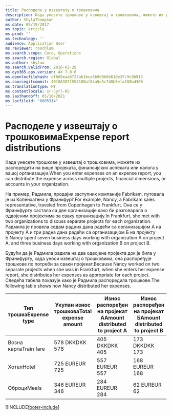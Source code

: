 ```yaml
---
title: Расподеле у извештају о трошковима
description: Када унесете трошкове у извештај о трошковима, можете их распоредити на више пројеката, правних лица или налога у вашој организацији.
author: ShylaThompson
ms.date: 09/19/2017
ms.topic: article
ms.prod: ''
ms.technology: ''
audience: Application User
ms.reviewer: roschlom
ms.search.scope: Core, Operations
ms.search.region: Global
ms.author: shylaw
ms.search.validFrom: 2016-02-28
ms.dyn365.ops.version: AX 7.0.0
ms.openlocfilehash: df0d9eaa6727ab1bca5b9d966b610e37c9c9b913
ms.sourcegitcommit: 40f68387f594180af64a5e5c748b6efa188bd300
ms.translationtype: HT
ms.contentlocale: sr-Cyrl-RS
ms.lasthandoff: 05/10/2021
ms.locfileid: "6005314"
---
```

# <a name="expense-report-distributions"></a><span data-ttu-id="7b1e1-103">Расподеле у извештају о трошковима</span><span class="sxs-lookup"><span data-stu-id="7b1e1-103">Expense report distributions</span></span>

<span data-ttu-id="7b1e1-104">Када унесете трошкове у извештај о трошковима, можете их распоредити на више пројеката, финансијских аспеката или налога у вашој организацији.</span><span class="sxs-lookup"><span data-stu-id="7b1e1-104">When you enter expenses on an expense report, you can distribute the expense across multiple projects, financial dimensions, or accounts in your organization.</span></span>

<span data-ttu-id="7b1e1-105">На пример, Радмила, продајни заступник компаније Fabrikam, путовала је из Копенхагена у Франкфурт.</span><span class="sxs-lookup"><span data-stu-id="7b1e1-105">For example, Nancy, a Fabrikam sales representative, traveled from Copenhagen to Frankfurt.</span></span> <span data-ttu-id="7b1e1-106">Она се у Франкфурту састала са две организације како би разговарала о одвојеним пројектима за сваку организацију.</span><span class="sxs-lookup"><span data-stu-id="7b1e1-106">In Frankfurt, she met with two organizations to discuss separate projects for each organization.</span></span> <span data-ttu-id="7b1e1-107">Радмила је провела седам радних дана радећи са организацијом А на пројекту А и три радна дана радећи са организацијом Б на пројекту Б.</span><span class="sxs-lookup"><span data-stu-id="7b1e1-107">Nancy spent seven business days working with organization A on project A, and three business days working with organization B on project B.</span></span>

<span data-ttu-id="7b1e1-108">Будући да је Радмила радила на два одвојена пројекта док је била у Франкфурту, када уноси извештај о трошковима, она распоређује трошкове по потреби за сваки пројекат.</span><span class="sxs-lookup"><span data-stu-id="7b1e1-108">Because Nancy worked on two separate projects when she was in Frankfurt, when she enters her expense report, she distributes her expenses as appropriate for each project.</span></span> <span data-ttu-id="7b1e1-109">Следећа табела показује како је Радмила распоредила трошкове.</span><span class="sxs-lookup"><span data-stu-id="7b1e1-109">The following table shows how Nancy distributed her expenses.</span></span>


| <span data-ttu-id="7b1e1-110">Тип трошка</span><span class="sxs-lookup"><span data-stu-id="7b1e1-110">Expense type</span></span> | <span data-ttu-id="7b1e1-111">Укупан износ трошкова</span><span class="sxs-lookup"><span data-stu-id="7b1e1-111">Total expense amount</span></span>|<span data-ttu-id="7b1e1-112">Износ распоређен на пројекат А</span><span class="sxs-lookup"><span data-stu-id="7b1e1-112">Amount distributed to project A</span></span>| <span data-ttu-id="7b1e1-113">Износ распоређен на пројекат Б</span><span class="sxs-lookup"><span data-stu-id="7b1e1-113">Amount distributed to project B</span></span> |
|--------------|---------------------|-------------------------------|---------------------------------|
|<span data-ttu-id="7b1e1-114">Возна карта</span><span class="sxs-lookup"><span data-stu-id="7b1e1-114">Train fare</span></span>   |<span data-ttu-id="7b1e1-115">578 DKK</span><span class="sxs-lookup"><span data-stu-id="7b1e1-115">DKK 578</span></span>              |<span data-ttu-id="7b1e1-116">405 DKK</span><span class="sxs-lookup"><span data-stu-id="7b1e1-116">DKK 405</span></span>                        |<span data-ttu-id="7b1e1-117">173 DKK</span><span class="sxs-lookup"><span data-stu-id="7b1e1-117">DKK 173</span></span>                          |
|<span data-ttu-id="7b1e1-118">Хотел</span><span class="sxs-lookup"><span data-stu-id="7b1e1-118">Hotel</span></span>         |<span data-ttu-id="7b1e1-119">725 EUR</span><span class="sxs-lookup"><span data-stu-id="7b1e1-119">EUR 725</span></span>              |<span data-ttu-id="7b1e1-120">557 EUR</span><span class="sxs-lookup"><span data-stu-id="7b1e1-120">EUR 557</span></span>                        |<span data-ttu-id="7b1e1-121">168 EUR</span><span class="sxs-lookup"><span data-stu-id="7b1e1-121">EUR 168</span></span>                          |
|<span data-ttu-id="7b1e1-122">Оброци</span><span class="sxs-lookup"><span data-stu-id="7b1e1-122">Meals</span></span>         |<span data-ttu-id="7b1e1-123">346 EUR</span><span class="sxs-lookup"><span data-stu-id="7b1e1-123">EUR 346</span></span>              |<span data-ttu-id="7b1e1-124">284 EUR</span><span class="sxs-lookup"><span data-stu-id="7b1e1-124">EUR 284</span></span>                        |<span data-ttu-id="7b1e1-125">62 EUR</span><span class="sxs-lookup"><span data-stu-id="7b1e1-125">EUR 62</span></span>                           |



[!INCLUDE[footer-include](../includes/footer-banner.md)]